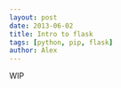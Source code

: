 ```yaml
---
layout: post
date: 2013-06-02
title: Intro to flask 
tags: [python, pip, flask]
author: Alex
---
```


WIP
